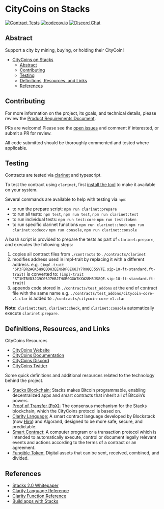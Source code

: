 # CityCoins on Stacks

[![Contract Tests](https://github.com/citycoins/citycoin/actions/workflows/test-contract.yaml/badge.svg)](https://github.com/citycoins/citycoin/actions/workflows/test-contract.yaml) [![codecov.io](https://codecov.io/github/citycoins/citycoin/coverage.svg?branch=master)](https://codecov.io/github/citycoins/citycoin?branch=main) [![Discord Chat](https://img.shields.io/discord/856920147381190717?label=Discord)](https://discord.com/invite/tANUVBz9bk)

## Abstract

Support a city by mining, buying, or holding their CityCoin!

- [CityCoins on Stacks](#citycoins-on-stacks)
  - [Abstract](#abstract)
  - [Contributing](#contributing)
  - [Testing](#testing)
  - [Definitions, Resources, and Links](#definitions-resources-and-links)
  - [References](#references)

## Contributing

For more information on the project, its goals, and technical details, please review the [Product Requirements Document](./citycoin-prd.md).

PRs are welcome! Please see the [open issues](https://github.com/citycoins/citycoin/issues) and comment if interested, or submit a PR for review.

All code submitted should be thoroughly commented and tested where applicable.

## Testing

Contracts are tested via [clarinet](https://github.com/hirosystems/clarinet) and typescript.

To test the contract using `clarinet`, first [install the tool](https://github.com/hirosystems/clarinet#installation) to make it available on your system.

Several commands are available to help with testing via `npm`:

- to run the prepare script:
  `npm run clarinet:prepare`
- to run all tests:
  `npm test`, `npm run test`, `npm run clarinet:test`
- to run individual tests:
  `npm run test:core`
  `npm run test:token`
- to run specific clarinet functions
  `npm run clarinet:check`
  `npm run clarinet:codecov`
  `npm run console`, `npm run clarinet:console`

A bash script is provided to prepare the tests as part of `clarinet:prepare`, and executes the following steps:

1. copies all contract files from `./contracts` to `./contracts/clarinet`
2. modifies address used in impl-trait by replacing it with a different address. e.g.
   `(impl-trait 'SP3FBR2AGK5H9QBDH3EEN6DF8EK8JY7RX8QJ5SVTE.sip-10-ft-standard.ft-trait)`
   is converted to:
   `(impl-trait 'ST1HTBVD3JG9C05J7HBJTHGR0GGW7KXW28M5JS8QE.sip-10-ft-standard.ft-trait)`
3. appends code stored in `./contracts/test_addons` at the end of contract file with the same name
   e.g. `./contracts/test_addons/citycoin-core-v1.clar` is added to `./contracts/citycoin-core-v1.clar`

**Note:** `clarinet:test`, `clarinet:check`, and `clarinet:console` automatically execute `clarinet:prepare`.

## Definitions, Resources, and Links

CityCoins Resources

- [CityCoins Website](https://citycoins.co)
- [CityCoins Documentation](https://docs.citycoins.co)
- [CityCoins Discord](https://chat.citycoins.co)
- [CityCoins Twitter](https://twitter.com/mineCityCoins)

Some quick definitions and additional resources related to the technology behind the project.

- [Stacks Blockchain:](https://stacks.co) Stacks makes Bitcoin programmable, enabling decentralized apps and smart contracts that inherit all of Bitcoin’s powers.
- [Proof of Transfer (PoX):](https://hackernoon.com/wtf-is-proof-of-transfer-and-why-should-anyone-care-wd2330p9) The consensus mechanism for the Stacks blockchain, which the CityCoins protocol is based on.
- [Clarity Language:](https://clarity-lang.org/) A smart contract language developed by Blockstack (now [Hiro](https://hiro.so)) and Algorand, designed to be more safe, secure, and predictable.
- [Smart Contract:](https://en.wikipedia.org/wiki/Smart_contract) A computer program or a transaction protocol which is intended to automatically execute, control or document legally relevant events and actions according to the terms of a contract or an agreement.
- [Fungible Token:](https://github.com/stacksgov/sips/blob/hstove-feat/sip-10-ft/sips/sip-010/sip-010-fungible-token-standard.md) Digital assets that can be sent, received, combined, and divided.

## References

- [Stacks 2.0 Whitepaper](https://gaia.blockstack.org/hub/1AxyPunHHAHiEffXWESKfbvmBpGQv138Fp/stacks.pdf)
- [Clarity Language Reference](https://docs.stacks.co/references/language-overview)
- [Clarity Function Reference](https://docs.stacks.co/references/language-functions)
- [Build apps with Stacks](https://docs.stacks.co/build-apps/overview)
